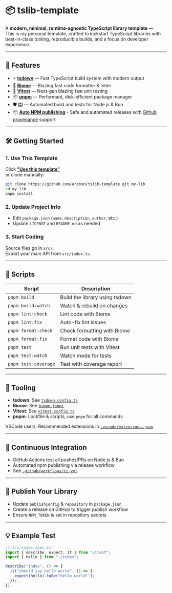 # 📦 tslib-template

A **modern, minimal, runtime-agnostic TypeScript library template** —  
This is my personal template, crafted to kickstart TypeScript libraries with best-in-class tooling, reproducible builds, and a focus on developer experience.

---

## 🚀 Features

- ⚡ [**tsdown**](https://tsdown.dev/) — Fast TypeScript build system with modern output
- 🧹 [**Biome**](https://biomejs.dev/) — Blazing fast code formatter & linter
- 🔬 [**Vitest**](https://vitest.dev/) — Next-gen blazing fast unit testing
- 📦 [**pnpm**](https://pnpm.io/) — Performant, disk-efficient package manager
- 🛡️ [**CI**](https://docs.github.com/en/actions) — Automated build and tests for Node.js & Bun
- 📦 [**Auto NPM publishing**](https://www.npmjs.com/) - Safe and automated releases with [Github provenance](https://github.blog/security/supply-chain-security/introducing-npm-package-provenance/) support

---

## 🛠️ Getting Started

### 1. Use This Template

Click [**"Use this template"**](https://github.com/arobsn/tslib-template/generate)  
or clone manually:

```sh
git clone https://github.com/arobsn/tslib-template.git my-lib
cd my-lib
pnpm install
```

### 2. Update Project Info

- Edit `package.json` (`name`, `description`, `author`, etc.)
- Update `LICENSE` and `README.md` as needed

### 3. Start Coding

Source files go in `src/`.  
Export your main API from `src/index.ts`.

---

## 🧪 Scripts

| Script               | Description                    |
| -------------------- | ------------------------------ |
| `pnpm build`         | Build the library using tsdown |
| `pnpm build:watch`   | Watch & rebuild on changes     |
| `pnpm lint:check`    | Lint code with Biome           |
| `pnpm lint:fix`      | Auto-fix lint issues           |
| `pnpm format:check`  | Check formatting with Biome    |
| `pnpm format:fix`    | Format code with Biome         |
| `pnpm test`          | Run unit tests with Vitest     |
| `pnpm test:watch`    | Watch mode for tests           |
| `pnpm test:coverage` | Test with coverage report      |

---

## 🧰 Tooling

- **tsdown**: See [`tsdown.config.ts`](tsdown.config.ts)
- **Biome**: See [`biome.jsonc`](biome.jsonc)
- **Vitest**: See [`vitest.config.ts`](vitest.config.ts)
- **pnpm**: Lockfile & scripts, use `pnpm` for all commands

VSCode users: Recommended extensions in [`.vscode/extensions.json`](.vscode/extensions.json)

---

## 🤖 Continuous Integration

- GitHub Actions test all pushes/PRs on Node.js & Bun
- Automated npm publishing via release workflow
- See [`.github/workflows/ci.yml`](.github/workflows/ci.yml)

---

## 📝 Publish Your Library

- Update `publishConfig` & `repository` in `package.json`
- Create a release on GitHub to trigger publish workflow
- Ensure `NPM_TOKEN` is set in repository secrets

---

## 💡 Example Test

```typescript
// src/index.spec.ts
import { describe, expect, it } from "vitest";
import { hello } from "./index";

describe("index", () => {
  it("should say hello world", () => {
    expect(hello).toBe("Hello world!");
  });
});
```
